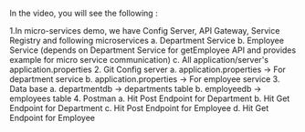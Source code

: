In the video, you will see the following :

1.In micro-services demo, we have Config Server, API Gateway, Service Registry and following microservices
	a. Department Service
	b. Employee Service (depends on Department Service for getEmployee API and provides example for micro service communication)
	c. All application/server's application.properties
2. Git Config server
	a. application.properties -> For department service
	b. application.properties -> For employee service
3. Data base 
	a. departmentdb -> departments table
	b. employeedb -> employees table
4. Postman
	a. Hit Post Endpoint for Department
	b. Hit Get Endpoint for Department
	c. Hit Post Endpoint for Employee
	d. Hit Get Endpoint for Employee
